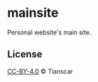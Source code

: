 # mainsite
Personal website's main site.

## License
[CC-BY-4.0](https://github.com/Tianscar/mainsite/blob/gh-pages/LICENSE) © Tianscar
